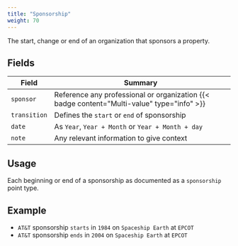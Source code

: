 ```yaml
---
title: "Sponsorship"
weight: 70
---
```


The start, change or end of an organization that sponsors a property.

## Fields

| Field         | Summary                     		    |
| ------------- | ------------------------------------- |
| `sponsor`   | Reference any professional or organization {{< badge content="Multi-value" type="info" >}}   |
| `transition`   | Defines the `start` or `end` of sponsorship   |
| `date`   | As `Year`, `Year + Month` or `Year + Month + day`     |
| `note`  	| Any relevant information to give context    |

## Usage

Each beginning or end of a sponsorship as documented as a `sponsorship` point type.

## Example

* `AT&T` sponsorship `starts` in `1984` on `Spaceship Earth` at `EPCOT`
* `AT&T` sponsorship `ends` in `2004` on `Spaceship Earth` at `EPCOT`